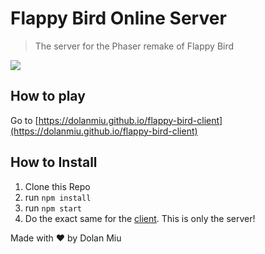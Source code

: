 # Flappy Bird Online Server
> The server for the Phaser remake of Flappy Bird

<img src="https://github.com/dolanmiu/flappy-bird-client/raw/master/assets/form/flappy-bird-logo.png">

## How to play
Go to [https://dolanmiu.github.io/flappy-bird-client](https://dolanmiu.github.io/flappy-bird-client)

## How to Install
1. Clone this Repo
2. run `npm install`
3. run `npm start`
4. Do the exact same for the [client](https://github.com/dolanmiu/flappy-bird-client). This is only the server!

Made with ♥ by Dolan Miu
